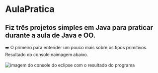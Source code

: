 # AulaPratica

## Fiz três projetos simples em Java para praticar durante a aula de Java e OO.

:arrow_right: O primeiro para entender um pouco mais sobre os tipos primitivos. Resultado do console naimagem abaixo.<br><br>
![imagem do console do eclipse com o resultado do programa ](https://user-images.githubusercontent.com/103668178/219108456-cfbfe553-ebf7-4da5-b0e2-f506c5dba794.png)
